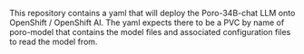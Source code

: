 This repository contains a yaml that will deploy the Poro-34B-chat LLM onto OpenShift / OpenShift AI.
The yaml expects there to be a PVC by name of poro-model that contains the model files and associated configuration files to read the model from.
